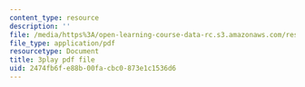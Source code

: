```yaml
---
content_type: resource
description: ''
file: /media/https%3A/open-learning-course-data-rc.s3.amazonaws.com/res-6-012-introduction-to-probability-spring-2018/2474fb6fe88b00facbc0873e1c1536d6_lmHjUxi2EH4.pdf
file_type: application/pdf
resourcetype: Document
title: 3play pdf file
uid: 2474fb6f-e88b-00fa-cbc0-873e1c1536d6
---
```

